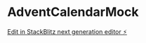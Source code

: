 # AdventCalendarMock

[Edit in StackBlitz next generation editor ⚡️](https://stackblitz.com/~/github.com/Masuda-1246/AdventCalendarMock)